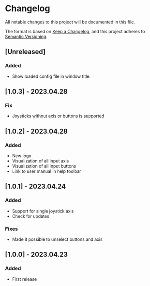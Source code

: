 # Changelog
All notable changes to this project will be documented in this file.

The format is based on [Keep a Changelog](https://keepachangelog.com/en/1.0.0/),
and this project adheres to [Semantic Versioning](https://semver.org/spec/v2.0.0.html).

## [Unreleased]
### Added
- Show loaded config file in window title.

## [1.0.3] - 2023.04.28
### Fix
- Joysticks without axis or buttons is supported

## [1.0.2] - 2023.04.28
### Added
- New logo
- Visualization of all input axis
- Visualizetion of all input buttons
- Link to user manual in help toolbar

## [1.0.1] - 2023.04.24
### Added
- Support for single joystick axis
- Check for updates

### Fixes
- Made it possible to unselect buttons and axis

## [1.0.0] - 2023.04.23
### Added
- First release